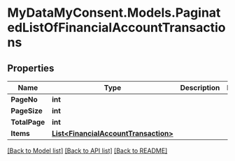 # MyDataMyConsent.Models.PaginatedListOfFinancialAccountTransactions

## Properties

Name | Type | Description | Notes
------------ | ------------- | ------------- | -------------
**PageNo** | **int** |  | 
**PageSize** | **int** |  | 
**TotalPage** | **int** |  | 
**Items** | [**List&lt;FinancialAccountTransaction&gt;**](FinancialAccountTransaction.md) |  | 

[[Back to Model list]](../README.md#documentation-for-models) [[Back to API list]](../README.md#documentation-for-api-endpoints) [[Back to README]](../README.md)

